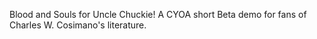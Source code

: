 Blood and Souls for Uncle Chuckie! A CYOA short Beta demo for fans of Charles W. Cosimano's literature.
